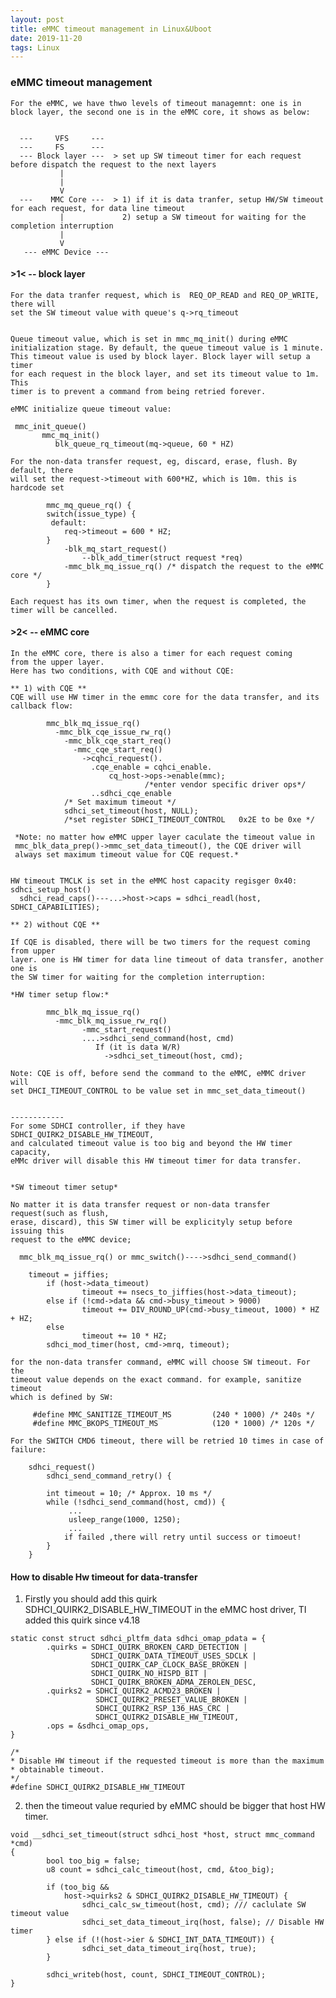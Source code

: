 ```yaml
---
layout: post
title: eMMC timeout management in Linux&Uboot
date: 2019-11-20 
tags: Linux
---
```


### eMMC timeout management  

    For the eMMC, we have thwo levels of timeout managemnt: one is in block layer, the second one is in the eMMC core, it shows as below:     
    

      ---     VFS     ---
      ---     FS      ---
      --- Block layer ---  > set up SW timeout timer for each request before dispatch the request to the next layers
      	       |
      	       |
      	       V
      ---    MMC Core ---  > 1) if it is data tranfer, setup HW/SW timeout for each request, for data line timeout    
               |             2) setup a SW timeout for waiting for the completion interruption    
               |
               V
       --- eMMC Device ---        


 #### >1< -- block layer
 
    For the data tranfer request, which is  REQ_OP_READ and REQ_OP_WRITE, there will  
    set the SW timeout value with queue's q->rq_timeout  
    

    Queue timeout value, which is set in mmc_mq_init() during eMMC
    initialization stage. By default, the queue timeout value is 1 minute.
    This timeout value is used by block layer. Block layer will setup a timer
    for each request in the block layer, and set its timeout value to 1m. This
    timer is to prevent a command from being retried forever.
	
    eMMC initialize queue timeout value:
    
    
```
 mmc_init_queue()
       mmc_mq_init()
          blk_queue_rq_timeout(mq->queue, 60 * HZ)
```

    
          
    
    For the non-data transfer request, eg, discard, erase, flush. By default, there
    will set the request->timeout with 600*HZ, which is 10m. this is hardcode set    
    

```
		mmc_mq_queue_rq() {
		switch(issue_type) {
		 default:
			req->timeout = 600 * HZ;
		}
			-blk_mq_start_request()
				--blk_add_timer(struct request *req)
			-mmc_blk_mq_issue_rq() /* dispatch the request to the eMMC core */
		}
```

		 
	Each request has its own timer, when the request is completed, the timer will be cancelled.  
	
	
#### >2< -- eMMC core

	In the eMMC core, there is also a timer for each request coming
	from the upper layer.
	Here has two conditions, with CQE and without CQE:

	** 1) with CQE **
	CQE will use HW timer in the emmc core for the data transfer, and its callback flow:
	
```
		mmc_blk_mq_issue_rq()
		  -mmc_blk_cqe_issue_rw_rq()
		    -mmc_blk_cqe_start_req()
		      -mmc_cqe_start_req()
		        ->cqhci_request().
		          .cqe_enable = cqhci_enable.
		              cq_host->ops->enable(mmc);                                       
                              /*enter vendor specific driver ops*/                
			      ..sdhci_cqe_enable
			/* Set maximum timeout */  
			sdhci_set_timeout(host, NULL);
			/*set register SDHCI_TIMEOUT_CONTROL   0x2E to be 0xe */   
```

	 *Note: no matter how eMMC upper layer caculate the timeout value in 
	 mmc_blk_data_prep()->mmc_set_data_timeout(), the CQE driver will
	 always set maximum timeout value for CQE request.*
	  
	  
	HW timeout TMCLK is set in the eMMC host capacity regisger 0x40:
	sdhci_setup_host()
	  sdhci_read_caps()---...>host->caps = sdhci_readl(host, SDHCI_CAPABILITIES);

	** 2) without CQE **
	
	If CQE is disabled, there will be two timers for the request coming from upper
	layer. one is HW timer for data line timeout of data transfer, another one is
	the SW timer for waiting for the completion interruption:
	
	*HW timer setup flow:*
	
```
		mmc_blk_mq_issue_rq()
		  -mmc_blk_mq_issue_rw_rq()
		    	-mmc_start_request()
		    	....>sdhci_send_command(host, cmd)
		    	   If (it is data W/R)
		    	     ->sdhci_set_timeout(host, cmd);
```
	Note: CQE is off, before send the command to the eMMC, eMMC driver will
	set DHCI_TIMEOUT_CONTROL to be value set in mmc_set_data_timeout()
	
	
	------------
	For some SDHCI controller, if they have SDHCI_QUIRK2_DISABLE_HW_TIMEOUT,
	and calculated timeout value is too big and beyond the HW timer capacity,
	eMMc driver will disable this HW timeout timer for data transfer.
	
	
	*SW timeout timer setup*
	
	No matter it is data transfer request or non-data transfer request(such as flush,
	erase, discard), this SW timer will be explicityly setup before issuing this
	request to the eMMC device;
	
	  mmc_blk_mq_issue_rq() or mmc_switch()---->sdhci_send_command()
	  
```
	timeout = jiffies;                                                       
        if (host->data_timeout)                                                  
                timeout += nsecs_to_jiffies(host->data_timeout);                 
        else if (!cmd->data && cmd->busy_timeout > 9000)                         
                timeout += DIV_ROUND_UP(cmd->busy_timeout, 1000) * HZ + HZ;      
        else                                                                     
                timeout += 10 * HZ;                                              
        sdhci_mod_timer(host, cmd->mrq, timeout);
```

	  
	
	
	for the non-data transfer command, eMMC will choose SW timeout. For the
	timeout value depends on the exact command. for example, sanitize timeout
	which is defined by SW:
	
	
```
	 #define MMC_SANITIZE_TIMEOUT_MS         (240 * 1000) /* 240s */
	 #define MMC_BKOPS_TIMEOUT_MS            (120 * 1000) /* 120s */
```

	


	For the SWITCH CMD6 timeout, there will be retried 10 times in case of failure:


```
	sdhci_request()
		sdhci_send_command_retry() {

		int timeout = 10; /* Approx. 10 ms */
		while (!sdhci_send_command(host, cmd)) {
			 ...
			 usleep_range(1000, 1250);
			 ...
			if failed ,there will retry until success or timoeut!
		}
	}
```


#### How to disable Hw timeout for data-transfer


1. Firstly you should add this quirk SDHCI_QUIRK2_DISABLE_HW_TIMEOUT in the eMMC host driver,
TI added this quirk since v4.18

```
static const struct sdhci_pltfm_data sdhci_omap_pdata = {                            
        .quirks = SDHCI_QUIRK_BROKEN_CARD_DETECTION |                                
                  SDHCI_QUIRK_DATA_TIMEOUT_USES_SDCLK |                              
                  SDHCI_QUIRK_CAP_CLOCK_BASE_BROKEN |                                
                  SDHCI_QUIRK_NO_HISPD_BIT |                                         
                  SDHCI_QUIRK_BROKEN_ADMA_ZEROLEN_DESC,                              
        .quirks2 = SDHCI_QUIRK2_ACMD23_BROKEN |                                      
                   SDHCI_QUIRK2_PRESET_VALUE_BROKEN |                                
                   SDHCI_QUIRK2_RSP_136_HAS_CRC |                                    
                   SDHCI_QUIRK2_DISABLE_HW_TIMEOUT,                                  
        .ops = &sdhci_omap_ops,                                                  
}
```


```
/*
* Disable HW timeout if the requested timeout is more than the maximum          
* obtainable timeout.                                                           
*/                                                                           
#define SDHCI_QUIRK2_DISABLE_HW_TIMEOUT
```


2. then the timeout value requried by eMMC should be bigger that host HW timer.



```
void __sdhci_set_timeout(struct sdhci_host *host, struct mmc_command *cmd)           
{                                                                                
        bool too_big = false;                                                    
        u8 count = sdhci_calc_timeout(host, cmd, &too_big);                      
                                                                                 
        if (too_big &&                                                           
            host->quirks2 & SDHCI_QUIRK2_DISABLE_HW_TIMEOUT) {                   
                sdhci_calc_sw_timeout(host, cmd); /// caclulate SW timeout value                             
                sdhci_set_data_timeout_irq(host, false); // Disable HW timer                     
        } else if (!(host->ier & SDHCI_INT_DATA_TIMEOUT)) {                      
                sdhci_set_data_timeout_irq(host, true);                          
        }                                                                        
                                                                                 
        sdhci_writeb(host, count, SDHCI_TIMEOUT_CONTROL);         
}

```



